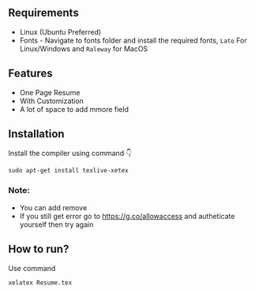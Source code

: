 ## Requirements
- Linux (Ubuntu Preferred)
- Fonts - Navigate to fonts folder and install the required fonts, `Lato` For Linux/Windows and `Raleway` for MacOS

## Features
- One Page Resume
- With Customization
- A lot of space to add mmore field

## Installation
Install the compiler using command 👇

```
sudo apt-get install texlive-xetex
```



### Note:
+ You can add remove 
+ If you still get error go to https://g.co/allowaccess and autheticate yourself then try again


## How to run?
Use command

```
xelatex Resume.tex
```

